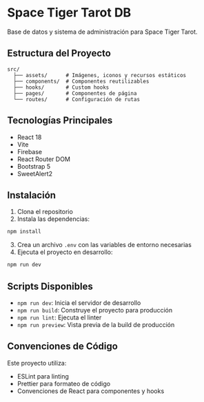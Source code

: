 # Space Tiger Tarot DB

Base de datos y sistema de administración para Space Tiger Tarot.

## Estructura del Proyecto

```
src/
  ├── assets/      # Imágenes, iconos y recursos estáticos
  ├── components/  # Componentes reutilizables
  ├── hooks/       # Custom hooks
  ├── pages/       # Componentes de página
  └── routes/      # Configuración de rutas
```

## Tecnologías Principales

- React 18
- Vite
- Firebase
- React Router DOM
- Bootstrap 5
- SweetAlert2

## Instalación

1. Clona el repositorio
2. Instala las dependencias:

```bash
npm install
```

3. Crea un archivo `.env` con las variables de entorno necesarias
4. Ejecuta el proyecto en desarrollo:

```bash
npm run dev
```

## Scripts Disponibles

- `npm run dev`: Inicia el servidor de desarrollo
- `npm run build`: Construye el proyecto para producción
- `npm run lint`: Ejecuta el linter
- `npm run preview`: Vista previa de la build de producción

## Convenciones de Código

Este proyecto utiliza:

- ESLint para linting
- Prettier para formateo de código
- Convenciones de React para componentes y hooks
